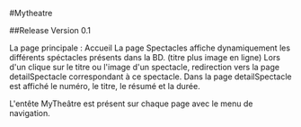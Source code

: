 #Mytheatre

##Release Version 0.1

La page principale : Accueil
La page Spectacles affiche dynamiquement les différents spéctacles présents dans la BD. (titre plus image en ligne)
Lors d'un clique sur le titre ou l'image d'un spectacle, redirection vers la page detailSpectacle correspondant à ce spectacle.
Dans la page detailSpectacle est affiché le numéro, le titre, le résumé et la durée.

L'entête MyTheâtre est présent sur chaque page avec le menu de navigation.
